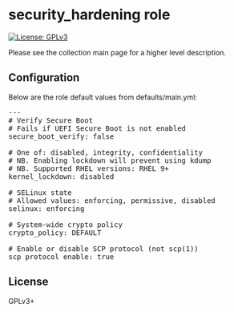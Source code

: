 # security_hardening role

[![License: GPLv3](https://img.shields.io/badge/license-GPLv3-brightgreen.svg)](https://www.gnu.org/licenses/gpl-3.0)

Please see the collection main page for a higher level description.

## Configuration

Below are the role default values from defaults/main.yml:

<pre>
---
# Verify Secure Boot
# Fails if UEFI Secure Boot is not enabled
secure_boot_verify: false

# One of: disabled, integrity, confidentiality
# NB. Enabling lockdown will prevent using kdump
# NB. Supported RHEL versions: RHEL 9+
kernel_lockdown: disabled

# SELinux state
# Allowed values: enforcing, permissive, disabled
selinux: enforcing

# System-wide crypto policy
crypto_policy: DEFAULT

# Enable or disable SCP protocol (not scp(1))
scp_protocol_enable: true
</pre>

## License

GPLv3+
